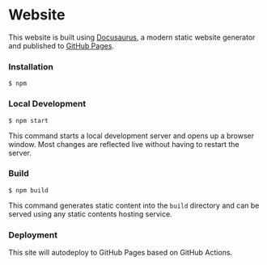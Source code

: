 # Website

This website is built using [Docusaurus](https://docusaurus.io/), a modern static website generator and published to [GitHub Pages](https://fwu-de.github.io/bmi-docs/).

### Installation

```
$ npm
```

### Local Development

```
$ npm start
```

This command starts a local development server and opens up a browser window. Most changes are reflected live without having to restart the server.

### Build

```
$ npm build
```

This command generates static content into the `build` directory and can be served using any static contents hosting service.

### Deployment

This site will autodeploy to GitHub Pages based on GitHub Actions.

